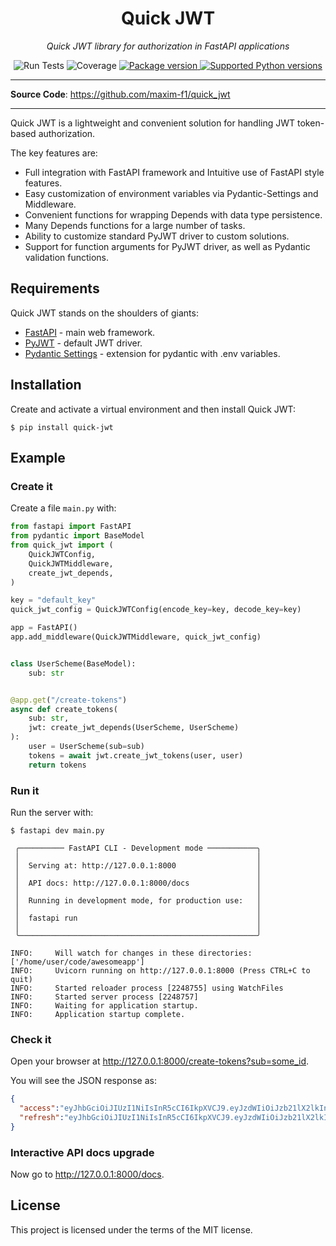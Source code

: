<h1 align="center">Quick JWT</h1>
<p align="center">
    <em>Quick JWT library for authorization in FastAPI applications</em>
</p>

<p align="center">
<img alt="Run Tests" src="https://github.com/maxim-f1/quick_jwt/actions/workflows/tests.yml/badge.svg">
<img alt="Coverage" src="./coverage.svg">

<a href="https://pypi.org/project/fastapi" target="_blank">
    <img src="https://img.shields.io/pypi/v/quick-jwt?color=%234c1&label=pypi%20package" alt="Package version">
</a>

<a href="https://pypi.org/project/fastapi" target="_blank">
    <img src="https://img.shields.io/pypi/pyversions/quick-jwt.svg?color=%234c1" alt="Supported Python versions">
</a>
</p>

---

**Source Code**: <a href="https://github.com/maxim-f1/quick_jwt" target="_blank">https://github.com/maxim-f1/quick_jwt</a>

---

Quick JWT is a lightweight and convenient solution for handling JWT token-based authorization.

The key features are:
* Full integration with FastAPI framework and Intuitive use of FastAPI style features.
* Easy customization of environment variables via Pydantic-Settings and Middleware.
* Convenient functions for wrapping Depends with data type persistence.
* Many Depends functions for a large number of tasks.
* Ability to customize standard PyJWT driver to custom solutions.
* Support for function arguments for PyJWT driver, as well as Pydantic validation functions.

## Requirements

Quick JWT stands on the shoulders of giants:

* <a href="https://fastapi.tiangolo.com/" class="external-link" target="_blank">FastAPI</a> - main web framework.
* <a href="https://pyjwt.readthedocs.io/" class="external-link" target="_blank">PyJWT</a> - default JWT driver.
* <a href="https://docs.pydantic.dev/latest/concepts/pydantic_settings/" class="external-link" target="_blank">Pydantic Settings</a> - extension for pydantic with .env variables.

## Installation

Create and activate a virtual environment and then install Quick JWT:

<div class="termy">

```console
$ pip install quick-jwt
```

</div>

## Example

### Create it

Create a file `main.py` with:

```Python
from fastapi import FastAPI
from pydantic import BaseModel
from quick_jwt import (
    QuickJWTConfig,
    QuickJWTMiddleware,
    create_jwt_depends,
)

key = "default_key"
quick_jwt_config = QuickJWTConfig(encode_key=key, decode_key=key)

app = FastAPI()
app.add_middleware(QuickJWTMiddleware, quick_jwt_config)


class UserScheme(BaseModel):
    sub: str


@app.get("/create-tokens")
async def create_tokens(
    sub: str, 
    jwt: create_jwt_depends(UserScheme, UserScheme)
):
    user = UserScheme(sub=sub)
    tokens = await jwt.create_jwt_tokens(user, user)
    return tokens

```


### Run it

Run the server with:

<div class="termy">

```console
$ fastapi dev main.py

 ╭────────── FastAPI CLI - Development mode ───────────╮
 │                                                     │
 │  Serving at: http://127.0.0.1:8000                  │
 │                                                     │
 │  API docs: http://127.0.0.1:8000/docs               │
 │                                                     │
 │  Running in development mode, for production use:   │
 │                                                     │
 │  fastapi run                                        │
 │                                                     │
 ╰─────────────────────────────────────────────────────╯

INFO:     Will watch for changes in these directories: ['/home/user/code/awesomeapp']
INFO:     Uvicorn running on http://127.0.0.1:8000 (Press CTRL+C to quit)
INFO:     Started reloader process [2248755] using WatchFiles
INFO:     Started server process [2248757]
INFO:     Waiting for application startup.
INFO:     Application startup complete.
```

</div>

### Check it

Open your browser at <a href="http://127.0.0.1:8000/create-tokens?sub=some_id" class="external-link" target="_blank">http://127.0.0.1:8000/create-tokens?sub=some_id</a>.

You will see the JSON response as:

```JSON
{
  "access":"eyJhbGciOiJIUzI1NiIsInR5cCI6IkpXVCJ9.eyJzdWIiOiJzb21lX2lkIn0.EerZU4uZCRh7yXxOqsZKTwzls7BnL-6C8jidTTkit6k",
  "refresh":"eyJhbGciOiJIUzI1NiIsInR5cCI6IkpXVCJ9.eyJzdWIiOiJzb21lX2lkIn0.EerZU4uZCRh7yXxOqsZKTwzls7BnL-6C8jidTTkit6k"
}
```

### Interactive API docs upgrade

Now go to <a href="http://127.0.0.1:8000/docs" class="external-link" target="_blank">http://127.0.0.1:8000/docs</a>.

## License

This project is licensed under the terms of the MIT license.
